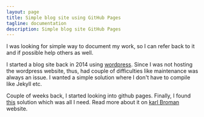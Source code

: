```yaml
---
layout: page
title: Simple blog site using GitHub Pages
tagline: documentation
description: Simple blog site GitHub Pages
---
```


I was looking for simple way to document my work, so I can refer back to it and if possible help others as well.

I started a blog site back in 2014 using [wordpress](https://scriptndebug.wordpress.com/). Since I was not hosting the wordpress website, thus, had couple of difficulties like maintenance was always an issue. I wanted a simple solution where I don't have to compile like Jekyll etc.

Couple of weeks back, I started looking into github pages.  Finally, I found [this](https://kbroman.org/simple_site/pages/independent_site.html) solution which was all I need. Read more about it on [karl Broman](https://kbroman.org) website.
